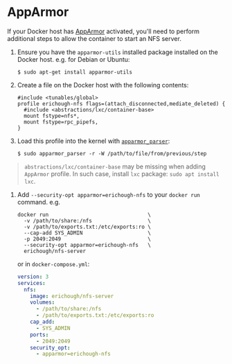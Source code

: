# AppArmor

If your Docker host has [AppArmor](https://wiki.ubuntu.com/AppArmor) activated, you'll need to perform additional steps to allow the container to start an NFS server.

1. Ensure you have the `apparmor-utils` installed package installed on the Docker host. e.g. for Debian or Ubuntu:

       $ sudo apt-get install apparmor-utils

1. Create a file on the Docker host with the following contents:

       #include <tunables/global>
       profile erichough-nfs flags=(attach_disconnected,mediate_deleted) {
         #include <abstractions/lxc/container-base>
         mount fstype=nfs*,
         mount fstype=rpc_pipefs,
       }

1. Load this profile into the kernel with [`apparmor_parser`](http://manpages.ubuntu.com/manpages/xenial/man8/apparmor_parser.8.html):

       $ sudo apparmor_parser -r -W /path/to/file/from/previous/step

> `abstractions/lxc/container-base` may be missing when adding `AppArmor` profile.
>  In such case, install `lxc` package: `sudo apt install lxc`.

1. Add `--security-opt apparmor=erichough-nfs` to your `docker run` command. e.g.

       docker run                                \
         -v /path/to/share:/nfs                  \
         -v /path/to/exports.txt:/etc/exports:ro \
         --cap-add SYS_ADMIN                     \
         -p 2049:2049                            \
         --security-opt apparmor=erichough-nfs   \
         erichough/nfs-server

   or in `docker-compose.yml`:

   ```YAML
   version: 3
   services:
     nfs:
       image: erichough/nfs-server
       volumes:
         - /path/to/share:/nfs
         - /path/to/exports.txt:/etc/exports:ro
       cap_add:
         - SYS_ADMIN
       ports:
         - 2049:2049
       security_opt:
         - apparmor=erichough-nfs
   ```
